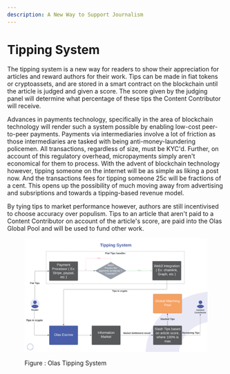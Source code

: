 ```yaml
---
description: A New Way to Support Journalism
---
```


# Tipping System

The tipping system is a new way for readers to show their appreciation for articles and reward authors for their work. Tips can be made in fiat tokens or cryptoassets, and are stored in a smart contract on the blockchain until the article is judged and given a score. The score given by the judging panel will determine what percentage of these tips the Content Contributor will receive.&#x20;

Advances in payments technology, specifically in the area of blockchain technology will render such a system possible by enabling low-cost peer-to-peer payments. Payments via intermediaries involve a lot of friction as those intermediaries are tasked with being anti-money-laundering policemen. All transactions, regardless of size, must be KYC'd. Further, on account of this regulatory overhead, micropayments simply aren't economical for them to process. With the advent of blockchain technology however, tipping someone on the internet will be as simple as liking a post now. And the transactions fees for tipping someone 25c will be fractions of a cent. This opens up the possibility of much moving away from advertising and subsriptions and towards a tipping-based revenue model. &#x20;

By tying tips to market performance however, authors are still incentivised to choose accuracy over populism. Tips to an article that aren't paid to a Content Contributor on account of the article's score, are paid into the Olas Global Pool and will be used to fund other work.&#x20;

<figure><img src="../.gitbook/assets/Tipping System.png" alt=""><figcaption><p>Figure : Olas Tipping System</p></figcaption></figure>
